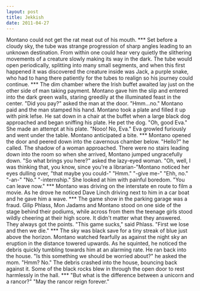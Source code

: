 ```yaml
---
layout: post
title: Jekkish
date: 2011-04-27
---
```

Montano could not get the rat meat out of his mouth.    ***    Set before a cloudy sky, the tube was strange progression of
      sharp angles leading to an unknown destination. From within one could hear very quietly the
      slithering movements of a creature slowly making its way in the dark.    The tube would open periodically, splitting into many small segments, and when this first
      happened it was discovered the creature inside was Jack, a purple snake, who had to hang there
      patiently for the tubes to realign so his journey could continue.    ***    The dim chamber where the Irish buffet awaited lay just on the
      other side of man taking payment. Montano gave him the slip and entered into the dark green
      walls, staring greedily at the illuminated feast in the center.    "Did
      you pay?" asked the man at the door.    "Hmm...no." Montano paid and the
      man stamped his hand. Montano took a plate and filled it up with pink lefse. He sat down in a
      chair at the buffet when a large black dog approached and began sniffing his plate. He pet the
      dog. "Oh, good Eva." She made an attempt at his plate. "Nooo! No, Eva." Eva growled furiously
      and went under the table. Montano anticipated a bite.    ***    Montano opened the door and peered down into the cavernous chamber below.
      "Hello?" he called. The shadow of a woman approached. There were no stairs leading down into
      the room so when she arrived, Montano jumped ungracefully down.    "So
      what brings you here?" asked the lazy-eyed woman.    "Oh, well, I was
      thinking that, you know, since you're a librarian-"Montano noticed her eyes dulling over,
      "that maybe you could-"    "Hmm."    "-give me-"    "Ehh, no."    "-an-"    "No."    "-internship."    She looked at him with painful boredom.
      "You can leave now."    ***    Montano was driving on
      the interstate en route to film a movie. As he drove he noticed Dave Linch driving next to him
      in a car boat and he gave him a wave.    ***    The
      game show in the parking garage was a fraud.    Gilip Phlass, Mon Jadams
      and Montano stood on one side of the stage behind their podiums, while across from them the
      teenage girls stood wildly cheering at their high score. It didn't matter what they answered.
      They always got the points.    "This game sucks," said Phlass. "First we
      lose and then we die."    ***    The sky was black
      save for a tiny streak of blue just above the horizon. Montano watched fearfully as against
      the night sky an eruption in the distance towered upwards. As he squinted, he noticed the
      debris quickly tumbling towards him at an alarming rate. He ran back into the house.    "Is this something we should be worried about?" he asked the mom.    "Hmm? No."    The debris crashed into the house, bouncing
      back against it. Some of the black rocks blew in through the open door to rest harmlessly in
      the hall.    ***    "But what is the difference
      between a unicorn and a rancor?"    "May the rancor reign
      forever."